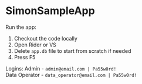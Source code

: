 # SimonSampleApp

Run the app:  
1. Checkout the code locally
2. Open Rider or VS
3. Delete `app.db` file to start from scratch if needed
4. Press F5

Logins:
Admin - `admin@email.com | Pa55w0rd!`  
Data Operator - `data_operator@email.com | Pa55w0rd!`
